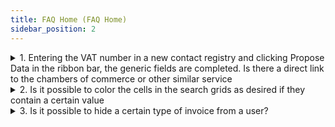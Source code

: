 ```yaml
---
title: FAQ Home (FAQ Home)
sidebar_position: 2
---
```



<details>

  <summary>1. Entering the VAT number in a new contact registry and clicking Propose Data in the ribbon bar, the generic fields are completed. Is there a direct link to the chambers of commerce or other similar service</summary>
  
Fluentis is connected with the VIES databases provided by the European Community, hence information on many Italian and European companies can be retrieved. Therefore, upon entering the VAT number, the known data will be proposed.

</details>

<details>

  <summary>2. Is it possible to color the cells in the search grids as desired if they contain a certain value</summary>

Yes, this functionality is possible by using **Conditional formatting**. To choose the color to assign to a cell containing a certain value, position yourself on the column header, then right-click > Conditional Formatting > Manage rules. In the popup window, select **New Rule** to open the New Formatting Rule dialog. 
Here, select the type of rule desired from the list. In the **Edit the rule description** section, select **[...]** and in the popup window, enter the first value that the column could take; save. 
Then click **Format** and in the popup window, tab **Fill**, choose the color that the column should take if the value corresponds to the one just entered. Confirm. 
Create a new rule for each value that the column can assume. Save and refresh the form to view the result.

</details>


<details>

  <summary>3. Is it possible to hide a certain type of invoice from a user?</summary>
  
Yes, with **Restrictions**. They prevent users from creating, viewing, or modifying certain types of documents. Below is an example of how to prevent a user from using the invoice type with code FVITDIF. Remember that it is also necessary to add the restriction in the user’s Arm profile, in the appropriate grid.           


![](/img/it-it/sales/sales-invoices/search-sales-invoices/restriction.png)

</details>